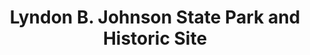 ---
layout: repo
title: "Lyndon B. Johnson State Park and Historic Site"
id: 17851
permalink: repos/17851/
---